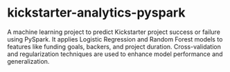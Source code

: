 # kickstarter-analytics-pyspark
A machine learning project to predict Kickstarter project success or failure using PySpark. It applies Logistic Regression and Random Forest models to features like funding goals, backers, and project duration. Cross-validation and regularization techniques are used to enhance model performance and generalization.
